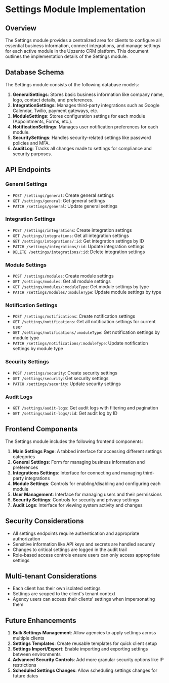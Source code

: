 # Settings Module Implementation

## Overview

The Settings module provides a centralized area for clients to configure all essential business information, connect integrations, and manage settings for each active module in the Upzento CRM platform. This document outlines the implementation details of the Settings module.

## Database Schema

The Settings module consists of the following database models:

1. **GeneralSettings**: Stores basic business information like company name, logo, contact details, and preferences.
2. **IntegrationSettings**: Manages third-party integrations such as Google Calendar, Twilio, payment gateways, etc.
3. **ModuleSettings**: Stores configuration settings for each module (Appointments, Forms, etc.).
4. **NotificationSettings**: Manages user notification preferences for each module.
5. **SecuritySettings**: Handles security-related settings like password policies and MFA.
6. **AuditLog**: Tracks all changes made to settings for compliance and security purposes.

## API Endpoints

### General Settings

- `POST /settings/general`: Create general settings
- `GET /settings/general`: Get general settings
- `PATCH /settings/general`: Update general settings

### Integration Settings

- `POST /settings/integrations`: Create integration settings
- `GET /settings/integrations`: Get all integration settings
- `GET /settings/integrations/:id`: Get integration settings by ID
- `PATCH /settings/integrations/:id`: Update integration settings
- `DELETE /settings/integrations/:id`: Delete integration settings

### Module Settings

- `POST /settings/modules`: Create module settings
- `GET /settings/modules`: Get all module settings
- `GET /settings/modules/:moduleType`: Get module settings by type
- `PATCH /settings/modules/:moduleType`: Update module settings by type

### Notification Settings

- `POST /settings/notifications`: Create notification settings
- `GET /settings/notifications`: Get all notification settings for current user
- `GET /settings/notifications/:moduleType`: Get notification settings by module type
- `PATCH /settings/notifications/:moduleType`: Update notification settings by module type

### Security Settings

- `POST /settings/security`: Create security settings
- `GET /settings/security`: Get security settings
- `PATCH /settings/security`: Update security settings

### Audit Logs

- `GET /settings/audit-logs`: Get audit logs with filtering and pagination
- `GET /settings/audit-logs/:id`: Get audit log by ID

## Frontend Components

The Settings module includes the following frontend components:

1. **Main Settings Page**: A tabbed interface for accessing different settings categories
2. **General Settings**: Form for managing business information and preferences
3. **Integrations Settings**: Interface for connecting and managing third-party integrations
4. **Module Settings**: Controls for enabling/disabling and configuring each module
5. **User Management**: Interface for managing users and their permissions
6. **Security Settings**: Controls for security and privacy settings
7. **Audit Logs**: Interface for viewing system activity and changes

## Security Considerations

- All settings endpoints require authentication and appropriate authorization
- Sensitive information like API keys and secrets are handled securely
- Changes to critical settings are logged in the audit trail
- Role-based access controls ensure users can only access appropriate settings

## Multi-tenant Considerations

- Each client has their own isolated settings
- Settings are scoped to the client's tenant context
- Agency users can access their clients' settings when impersonating them

## Future Enhancements

1. **Bulk Settings Management**: Allow agencies to apply settings across multiple clients
2. **Settings Templates**: Create reusable templates for quick client setup
3. **Settings Import/Export**: Enable importing and exporting settings between environments
4. **Advanced Security Controls**: Add more granular security options like IP restrictions
5. **Scheduled Settings Changes**: Allow scheduling settings changes for future dates 